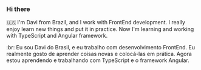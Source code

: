 ### Hi there

:us: I'm Davi from Brazil, and I work with FrontEnd development. I really enjoy learn new things and put it in practice. Now I'm learning and working with TypeScript and Angular framework.

:br: Eu sou Davi do Brasil, e eu trabalho com desenvolvimento FrontEnd. Eu realmente gosto de aprender coisas novas e colocá-las em prática. Agora estou aprendendo e trabalhando com TypeScript e o framework Angular.

